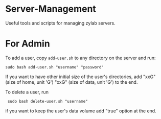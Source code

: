 # Server-Management

Useful tools and scripts for managing zylab servers.

# For Admin

To add a user, copy ```add-user.sh``` to any directory on the server and run:

```sudo bash add-user.sh "username" "password"``` 

If you want to have other initial size of the user's directories, add "xxG" (size of home, unit 'G') "xxG" (size of data, unit 'G') to the end.

To delete a user, run

``` sudo bash delete-user.sh "username"```

if you want to keep the user's data volume add "true" option at the end.
